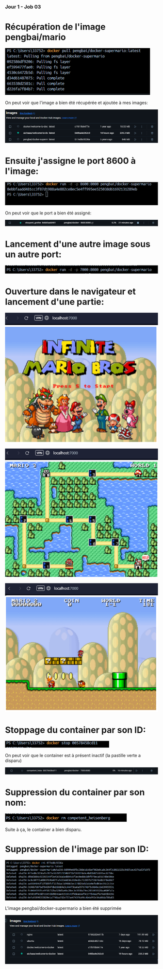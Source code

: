 ### Jour 1 - Job 03

# Récupération de l'image pengbai/mario

![pengbai](pengbai.PNG)

On peut voir que l'image a bien été récupérée et ajoutée à mes images:

![pengbai](pengbai2.PNG)

# Ensuite j'assigne le port 8600 à l'image:

![pengbai](pengbai3.PNG)

On peut voir que le port a bien été assigné:

![pengbai](pengbai4.PNG)

# Lancement d'une autre image sous un autre port:

![pengbai](pengbai5.PNG)

# Ouverture dans le navigateur et lancement d'une partie:

![pengbai](pengbai6.PNG)

![pengbai](pengbai7.PNG)

![pengbai](pengbai8.PNG)

# Stoppage du container par son ID:

![pengbai](pengbai9.PNG)

On peut voir que le container est à présent inactif (la pastille verte a disparu)


![pengbai](pengbai10.PNG)

# Suppression du container par son nom:

![pengbai](pengbai11.PNG)

Suite à ça, le container a bien disparu.

# Suppression de l'image par son ID:

![pengbai](pengbai13.PNG)

L'image pengbai/docker-supermario a bien été supprimée

![pengbai](pengbai14.PNG)











